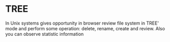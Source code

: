 # TREE
In Unix systems gives opportunity in browser review file system in TREE' mode and perform some operation: delete, rename, create and review.
Also you can observe statistic information
